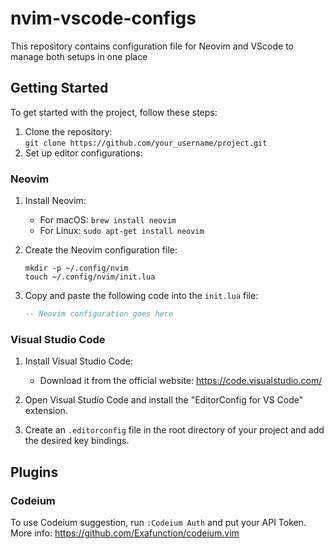 # nvim-vscode-configs

This repository contains configuration file for Neovim and VScode to manage both setups in one place

## Getting Started

To get started with the project, follow these steps:

1. Clone the repository:  
    `git clone https://github.com/your_username/project.git`
2. Set up editor configurations:

### Neovim

1. Install Neovim:
   - For macOS: `brew install neovim`
   - For Linux: `sudo apt-get install neovim`

2. Create the Neovim configuration file:
   ```
   mkdir -p ~/.config/nvim
   touch ~/.config/nvim/init.lua
   ```

3. Copy and paste the following code into the `init.lua` file:
   ```lua
   -- Neovim configuration goes here
   ```

### Visual Studio Code

1. Install Visual Studio Code:
   - Download it from the official website: https://code.visualstudio.com/

2. Open Visual Studio Code and install the "EditorConfig for VS Code" extension.

3. Create an `.editorconfig` file in the root directory of your project and add the desired key bindings.

## Plugins

### Codeium

To use Codeium suggestion, run `:Codeium Auth` and put your API Token.
More info: https://github.com/Exafunction/codeium.vim

